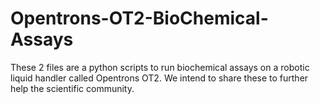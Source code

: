 # Opentrons-OT2-BioChemical-Assays

These 2 files are a python scripts to run biochemical assays on a robotic liquid handler called Opentrons OT2. We intend to share these to further help the scientific community.
